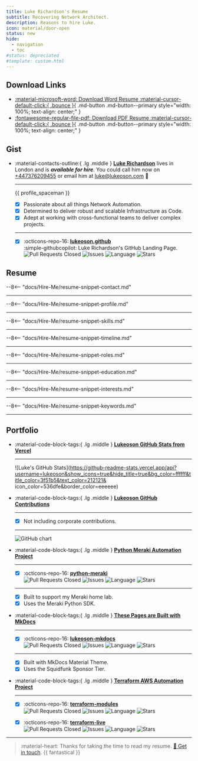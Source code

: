 ```yaml
---
title: Luke Richardson's Resume 
subtitle: Recovering Network Architect.
description: Reasons to hire Luke.
icon: material/door-open
status: new
hide:
  - navigation
  - toc
#status: depreciated
#template: custom.html
---
```


## Download Links

<div class="grid cards" markdown>

- [:material-microsoft-word: Download Word Resume :material-cursor-default-click:{ .bounce }](/assets/brand-profile/resume/Luke-Richardson-Resume.docx){ .md-button .md-button--primary style="width: 100%; text-align: center;" }
- [:fontawesome-regular-file-pdf: Download PDF Resume :material-cursor-default-click:{ .bounce }](/assets/brand-profile/resume/Luke-Richardson-Resume.pdf){ .md-button .md-button--primary style="width: 100%; text-align: center;" } 


</div>

## Gist

<div class="grid cards" markdown>

-   :material-contacts-outline:{ .lg .middle } [__Luke Richardson__](https://www.linkedin.com/in/luke-richardson/) lives in London and is ***available for hire***. You could call him now on [+447376209455](tel:+447376209455) or email him at [luke@lukeoson.com](mailto:lke@lukeoson.com) 🚀

    ---
  
    {{ profile_spaceman }}

    - [x] Passionate about all things Network Automation.
    - [x] Determined to deliver robust and scalable Infrastructure as Code.
    - [x] Adept at working with cross-functional teams to deliver complex projects.

    ---

    - [x] :octicons-repo-16: [**lukeoson.github**](https://github.com/lukeoson/lukeoson.github.io)  
      :simple-githubcopilot: Luke Richardson's GitHub Landing Page.  
      ![Pull Requests Closed](https://img.shields.io/github/issues-pr-closed/lukeoson/lukeoson.github.io?style=flat-square&labelColor=%23526cfe&color=%4caf50)
      ![Issues](https://img.shields.io/github/issues/lukeoson/lukeoson.github.io?style=flat-square&labelColor=%23526cfe&color=%23dd2e57)
      ![Language](https://img.shields.io/github/languages/top/lukeoson/lukeoson.github.io?style=flat-square&labelColor=%23526cfe&color=ffeb3b)
      ![Stars](https://img.shields.io/github/stars/lukeoson/lukeoson.github.io?style=social)

</div> 

## Resume

--8<-- "docs/Hire-Me/resume-snippet-contact.md"

---

--8<-- "docs/Hire-Me/resume-snippet-profile.md"

---

--8<-- "docs/Hire-Me/resume-snippet-skills.md"

---

--8<-- "docs/Hire-Me/resume-snippet-timeline.md"

---

--8<-- "docs/Hire-Me/resume-snippet-roles.md"

---

--8<-- "docs/Hire-Me/resume-snippet-education.md"

---

--8<-- "docs/Hire-Me/resume-snippet-interests.md"

---
--8<-- "docs/Hire-Me/resume-snippet-keywords.md"

---

## Portfolio

<div class="grid cards" markdown>

-   :material-code-block-tags:{ .lg .middle } [__Lukeoson GitHub Stats from Vercel__](https://github.com/lukeoson/lukeoson-mkdocs)

    ---
   
    ![Luke's GitHub Stats](https://github-readme-stats.vercel.app/api?username=lukeoson&show_icons=true&hide_title=true&bg_color=ffffff&title_color=3f51b5&text_color=212121&   icon_color=536dfe&border_color=eeeeee)

-   :material-code-block-tags:{ .lg .middle } [__Lukeoson GitHub Contributions__](https://github.com/lukeoson/lukeoson-mkdocs)

    ---

    - [x] Not including corporate contributions.

    ---

    <img src="https://ghchart.rshah.org/lukeoson" alt="GitHub chart" />


</div>

<div class="grid cards" markdown>

-   :material-code-block-tags:{ .lg .middle } [__Python Meraki Automation Project__](https://github.com/lukeoson/python-meraki)

    ---

    - [x] :octicons-repo-16: [**python-meraki**](https://github.com/lukeoson/python-meraki)  
      ![Pull Requests Closed](https://img.shields.io/github/issues-pr-closed/lukeoson/python-meraki?style=flat-square&labelColor=%23526cfe&color=%4caf50)
      ![Issues](https://img.shields.io/github/issues/lukeoson/python-meraki?style=flat-square&labelColor=%23526cfe&color=%23dd2e57)
      ![Language](https://img.shields.io/github/languages/top/lukeoson/python-meraki?style=flat-square&labelColor=%23526cfe&color=ffeb3b)
      ![Stars](https://img.shields.io/github/stars/lukeoson/python-meraki?style=social)

    ---

    - [x] Built to support my Meraki home lab.
    - [x] Uses the Meraki Python SDK.

-   :material-code-block-tags:{ .lg .middle } [__These Pages are Built with MkDocs__](https://github.com/lukeoson/lukeoson-mkdocs)

    ---

    - [x] :octicons-repo-16: [**lukeoson-mkdocs**](https://github.com/lukeoson/lukeoson-mkdocs)    
        ![Pull Requests Closed](https://img.shields.io/github/issues-pr-closed/lukeoson/lukeoson-mkdocs?style=flat-square&labelColor=%23526cfe&color=%4caf50)
        ![Issues](https://img.shields.io/github/issues/lukeoson/lukeoson-mkdocs?style=flat-square&labelColor=%23526cfe&color=%23dd2e57)
        ![Language](https://img.shields.io/github/languages/top/lukeoson/lukeoson-mkdocs?style=flat-square&labelColor=%23526cfe&color=ffeb3b)
        ![Stars](https://img.shields.io/github/stars/lukeoson/lukeoson-mkdocs?style=social)

    ---

    - [x] Built with MkDocs Material Theme. 
    - [x] Uses the Squidfunk Sponsor Tier.

-   :material-code-block-tags:{ .lg .middle } [__Terraform AWS Automation Project__](https://github.com/lukeoson/python-meraki)

    ---

    - [x] :octicons-repo-16: [**terraform-modules**](https://github.com/lukeoson/terraform-modules)   
      ![Pull Requests Closed](https://img.shields.io/github/issues-pr-closed/lukeoson/terraform-modules?style=flat-square&labelColor=%23526cfe&color=%4caf50)
      ![Issues](https://img.shields.io/github/issues/lukeoson/terraform-modules?style=flat-square&labelColor=%23526cfe&color=%23dd2e57)
      ![Language](https://img.shields.io/github/languages/top/lukeoson/terraform-modules?style=flat-square&labelColor=%23526cfe&color=ffeb3b)
      ![Stars](https://img.shields.io/github/stars/lukeoson/terraform-modules?style=social)

    - [x] :octicons-repo-16: [**terraform-live**](https://github.com/lukeoson/terraform-live)   
      ![Pull Requests Closed](https://img.shields.io/github/issues-pr-closed/lukeoson/terraform-live?style=flat-square&labelColor=%23526cfe&color=%4caf50)
      ![Issues](https://img.shields.io/github/issues/lukeoson/terraform-live?style=flat-square&labelColor=%23526cfe&color=%23dd2e57)
      ![Language](https://img.shields.io/github/languages/top/lukeoson/terraform-live?style=flat-square&labelColor=%23526cfe&color=ffeb3b)
      ![Stars](https://img.shields.io/github/stars/lukeoson/terraform-live?style=social)

</div>

---

> :material-heart: Thanks for taking the time to read my resume. [🎉 Get in touch](mailto:hello@lukeoson.com). {{ fantastical }}




